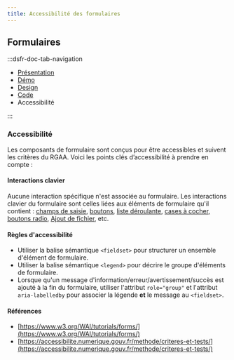 ```yaml
---
title: Accessibilité des formulaires
---
```


## Formulaires

:::dsfr-doc-tab-navigation

- [Présentation](../index.md)
- [Démo](../demo/index.md)
- [Design](../design/index.md)
- [Code](../code/index.md)
- Accessibilité

:::

### Accessibilité

Les composants de formulaire sont conçus pour être accessibles et suivent les critères du RGAA. Voici les points clés d’accessibilité à prendre en compte :

#### Interactions clavier

Aucune interaction spécifique n'est associée au formulaire.
Les interactions clavier du formulaire sont celles liées aux éléments de formulaire qu'il contient : [champs de saisie](../../../../input/_part/doc/accessibility/index.md), [boutons](../../../../button/_part/doc/accessibility/index.md), [liste déroulante](../../../../select/_part/doc/accessibility/index.md), [cases à cocher](../../../../checkbox/_part/doc/accessibility/index.md), [boutons radio](../../../../radio/_part/doc/accessibility/index.md), [Ajout de fichier](../../../../upload/_part/doc/accessibility/index.md), etc.

#### Règles d'accessibilité

- Utiliser la balise sémantique `<fieldset>` pour structurer un ensemble d'élément de formulaire.
- Utiliser la balise sémantique `<legend>` pour décrire le groupe d'éléments de formulaire.
- Lorsque qu'un message d'information/erreur/avertissement/succès est ajouté à la fin du formulaire, utiliser l'attribut `role="group"` et l'attribut `aria-labelledby` pour associer la légende **et** le message au `<fieldset>`.

#### Références

- [https://www.w3.org/WAI/tutorials/forms/](https://www.w3.org/WAI/tutorials/forms/)
- [https://accessibilite.numerique.gouv.fr/methode/criteres-et-tests/](https://accessibilite.numerique.gouv.fr/methode/criteres-et-tests/)
